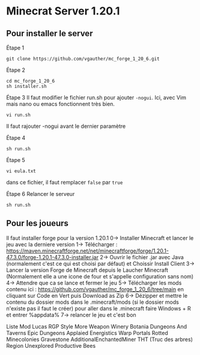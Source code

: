 # Minecrat Server 1.20.1

## Pour installer le server
Étape 1
```
git clone https://github.com/vgauther/mc_forge_1_20_6.git
```
Étape 2

```
cd mc_forge_1_20_6
sh installer.sh
```

Étape 3 
Il faut modifier le fichier run.sh pour ajouter `-nogui`. Ici, avec Vim mais nano ou emacs fonctionnent très bien.
```
vi run.sh
```
Il faut rajouter -nogui avant le dernier paramètre

Étape 4
```
sh run.sh
```

Étape 5
```
vi eula.txt
```
dans ce fichier, il faut remplacer `false` par `true`

Étape 6 
Relancer le serveur

```
sh run.sh
```
## Pour les joueurs

Il faut installer forge pour la version 1.20.1 
0-> Installer Minecraft et lancer le jeu avec la derniere version
1-> Télécharger : https://maven.minecraftforge.net/net/minecraftforge/forge/1.20.1-47.3.0/forge-1.20.1-47.3.0-installer.jar
2-> Ouvrir le fichier .jar avec Java (normalement c'est ce qui est choisi par défaut) et Choissir Install Client
3-> Lancer la version Forge de Minecraft depuis le Laucher Minecraft (Normalement elle a une icone de four et s'appelle configuration sans nom)
4-> Attendre que ca se lance et fermer le jeu
5-> Télécharger les mods contenu ici : https://github.com/vgauther/mc_forge_1_20_6/tree/main en cliquant sur Code en Vert puis Download as Zip
6-> Dézipper et mettre le contenu du dossier mods dans le .minecraft/mods (si le dossier mods n'existe pas il faut le créer) pour aller dans le .minecraft faire Windows + R et entrer %appdata% 
7-> relancer le jeu et c'est bon

Liste Mod Lucas
RGP Style More Weapon
Winery
Botania
Dungeons And Taverns
Epic Dungeons
Applaied Energistics
Warp Portals
Rotted
Minecolonies
Gravestone
AdditionalEnchantedMiner
THT (Truc des arbres)
Region Unexplored
Productive Bees
